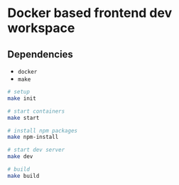 # Docker based frontend dev workspace

## Dependencies

- `docker`
- `make`

```bash
# setup
make init

# start containers
make start

# install npm packages
make npm-install

# start dev server
make dev

# build
make build
```
